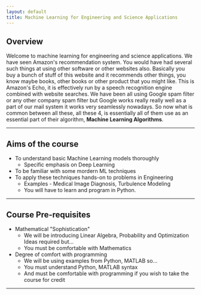```yaml
---
layout: default
title: Machine Learning for Engineering and Science Applications
---
```


## Overview

 Welcome to machine learning for engineering and science applications. We have seen Amazon's recommendation system. You would have had several such things at using other software or other websites also. Basically you buy a bunch of stuff of this website and it recommends other things, you know maybe books, other books or other product that you might like. This is Amazon's Echo, it is effectively run by a speech recognition engine combined with website searches. We have been all using Google spam filter or any other company spam filter but Google works really really well as a part of our mail system it works very seamlessly nowadays. So now what is common between all these, all these 4, is essentially all of them use as an essential part of their algorithm, **Machine Learning Algorithms**.

---

## Aims of the course

- To understand basic Machine Learning models thoroughly
    - Specific emphasis on Deep Learning
- To be familiar with some mordern ML techniques
- To apply these techniques hands-on to problems in Engineering
    - Examples - Medical Image Diagnosis, Turbulence Modeling
    - You will have to learn and program in Python.

---

## Course Pre-requisites

- Mathematical "Sophistication"
    - We will be introducing Linear Algebra, Probability and Optimization Ideas required but...
    - You must be comfortable with Mathematics
- Degree of comfort with programming
    - We will be using examples from Python, MATLAB so...
    - You must understand Python, MATLAB syntax
    - And must be comfortable with programming if you wish to take the course for credit
 
 ---
 


